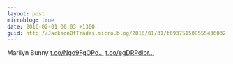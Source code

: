 ```yaml
---
layout: post
microblog: true
date: 2016-02-01 00:03 +1300
guid: http://JacksonOfTrades.micro.blog/2016/01/31/t693751508555436032.html
---
```

Marilyn Bunny [t.co/Ngo9FgOPo...](https://t.co/Ngo9FgOPok) [t.co/egDRPdlbr...](https://t.co/egDRPdlbra)
